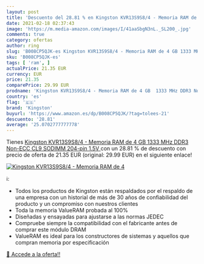 ```yaml
---
layout: post
title: 'Descuento del 28.81 % en Kingston KVR13S9S8/4 - Memoria RAM de 4 '
date: 2021-02-18 02:37:43
image: 'https://m.media-amazon.com/images/I/41aaSbgN3nL._SL200_.jpg'
comments: true
category: ofertas
author: ring
slug: 'B008CP5QJK-es Kingston KVR13S9S8/4 - Memoria RAM de 4 GB 1333 MHz DDR3...'
sku: 'B008CP5QJK-es'
tags: [ 'ram', ]
actualPrice: 21.35 EUR
currency: EUR
price: 21.35
comparePrice: 29.99 EUR
prodname: 'Kingston KVR13S9S8/4 - Memoria RAM de 4 GB  1333 MHz DDR3 Non-ECC CL9 SODIMM 204-pin  1.5V '
country: 'es'
flag: '🇪🇸'
brand: 'Kingston'
buyurl: 'https://www.amazon.es/dp/B008CP5QJK/?tag=tolees-21'
descuento: '28.81'
average: '25.0702777777778'
---
```


Tienes [Kingston KVR13S9S8/4 - Memoria RAM de 4 GB  1333 MHz DDR3 Non-ECC CL9 SODIMM 204-pin  1.5V ](https://www.amazon.es/dp/B008CP5QJK/?tag=tolees-21) con un 28.81 % de descuento con precio de oferta de 21.35 EUR (original: 29.99 EUR) en el siguiente enlace!

[![Kingston KVR13S9S8/4 - Memoria RAM de 4 ](https://m.media-amazon.com/images/I/41aaSbgN3nL._SL200_.jpg)](https://www.amazon.es/dp/B008CP5QJK/?tag=tolees-21)

ℹ️:

- Todos los productos de Kingston están respaldados por el respaldo de una empresa con un historial de más de 30 años de confiabilidad del producto y un compromiso con nuestros clientes
- Toda la memoria ValueRAM probada al 100%
- Diseñadas y ensayadas para ajustarse a las normas JEDEC
- Compruebe siempre la compatibilidad con el fabricante antes de comprar este módulo DRAM
- ValueRAM es ideal para los constructores de sistemas y aquellos que compran memoria por especificación

[🛒 Accede a la oferta!!](https://www.amazon.es/dp/B008CP5QJK/?tag=tolees-21)
